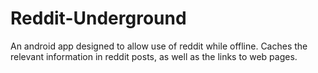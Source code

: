 Reddit-Underground
==================

An android app designed to allow use of reddit while offline. Caches the relevant information in reddit posts, as well as the links to web pages.
